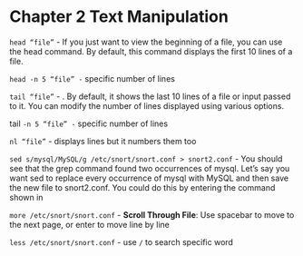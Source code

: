 # Chapter 2 Text Manipulation

`head “file”` - If you just want to view the beginning of a file, you can use the head command. By default, this command displays the first 10 lines of a file. 

`head -n 5 “file” -` specific number of lines

`tail “file”` -  . By default, it shows the last 10 lines of a file or input passed to it. You can modify the number of lines displayed using various options.

tail `-n 5 “file” -` specific number of lines

`nl “file”` - displays lines but it numbers them too

`sed s/mysql/MySQL/g /etc/snort/snort.conf > snort2.conf` - You should see that the grep command found two occurrences of mysql. Let’s say you want sed to replace every occurrence of mysql with MySQL and then save the new file to snort2.conf. You could do this by entering the command shown in

`more /etc/snort/snort.conf` - **Scroll Through File**: Use spacebar to move to the next page, or enter to move line by line

`less /etc/snort/snort.conf` - use `/` to search specific word